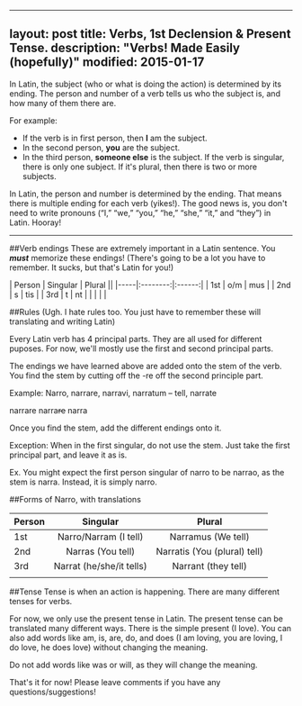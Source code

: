 
---
layout: post
title: Verbs, 1st Declension & Present Tense.
description: "Verbs! Made Easily (hopefully)"
modified: 2015-01-17
---

In Latin, the subject (who or what is doing the action) is determined by its ending. The person and number of a verb tells us who the subject is, and how many of them there are. 

For example:

* If the verb is in first person,  then **I** am the subject.
* In the second person, **you** are the subject.
* In the third person, **someone else** is the subject.
If the verb is singular, there is only one subject. If it's plural, then there is two or more subjects.

In Latin, the person and number is determined by the ending. That means there is multiple ending for each verb (yikes!). The good news is, you don't need to write pronouns (“I,” “we,” “you,” “he,” “she,” “it,” and “they”) in Latin. Hooray! 


----------


##Verb endings
These are extremely important in a Latin sentence. You ***must*** memorize these endings! (There's going to be a lot you have to remember. It sucks, but that's Latin for you!) 

|  Person   | Singular | Plural ||
|-----|:--------:|:------:|
| 1st |    o/m   |   mus  |
| 2nd |     s    |   tis  |
| 3rd |     t    |   nt   |
|     |          |        | 

##Rules
(Ugh. I hate rules too. You just have to remember these will translating and writing Latin)

Every Latin verb has 4 principal parts. They are all used for different puposes. For now, we'll mostly use the first and second principal parts.

The endings we have learned above are added onto the stem of the verb. You find the stem by cutting off the -re off the second principle part.

Example: Narro, narrare, narravi, narratum – tell, narrate

narrare
narra~~re~~
narra

Once you find the stem, add the different endings onto it.

Exception: When in the first singular, do not use the stem. Just take the first principal part, and leave it as is.
				
Ex. You might expect the first person singular of narro to be narrao, as the stem is narra. Instead, it is simply narro.

##Forms of Narro, with translations

|  Person   |   Singular   |  Plural  |
|-----|:------------:|:--------:|
| 1st | Narro/Narram (I tell)| Narramus (We tell)|
| 2nd | Narras  (You tell)     | Narratis (You (plural) tell)|
| 3rd | Narrat  (he/she/it tells)     | Narrant (they tell) |
|     |              |          | 

##Tense
Tense is when an action is happening. There are many different tenses for verbs.

 For now, we only use the present tense in Latin. 
 The present tense can be translated many different ways. There is the simple present (I love). You can also add words like am, is, are, do, and does (I am loving, you are loving, I do love, he does love) without changing the meaning.
 
Do not add words like was or will, as they will change the meaning.

That's it for now! Please leave comments if you have any questions/suggestions!
